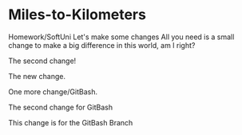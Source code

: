 # Miles-to-Kilometers
Homework/SoftUni
Let's make some changes
All you need is a small change to make a big difference in this world, am I right? 

The second change!

The new change.

One more change/GitBash.

The second change for GitBash

This change is for the GitBash Branch
